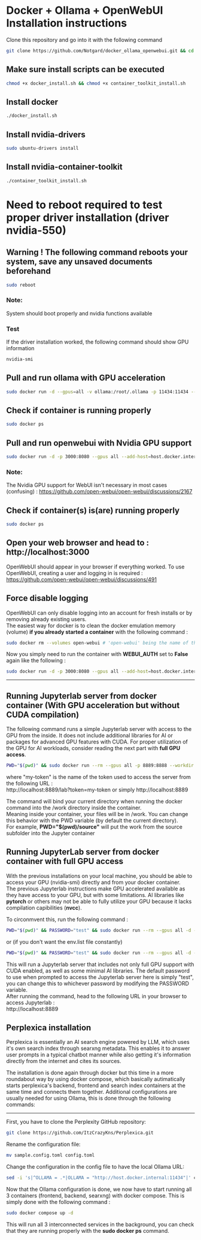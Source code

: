 # Docker + Ollama + OpenWebUI Installation instructions

Clone this repository and go into it with the following command
```bash
git clone https://github.com/Notgard/docker_ollama_openwebui.git && cd docker_ollama_openwebui
```

## Make sure install scripts can be executed
```bash
chmod +x docker_install.sh && chmod +x container_toolkit_install.sh
```

## Install docker
```bash
./docker_install.sh
```

## Install nvidia-drivers
```bash
sudo ubuntu-drivers install
```

## Install nvidia-container-toolkit
```bash
./container_toolkit_install.sh
```

# Need to reboot required to test proper driver installation (driver nvidia-550)
## Warning ! The following command reboots your system, save any unsaved documents beforehand
```bash
sudo reboot
```

### Note:
System should boot properly and nvidia functions available

### Test
If the driver installation worked, the following command should show GPU information
```bash
nvidia-smi
```

## Pull and run ollama with GPU acceleration
```bash
sudo docker run -d --gpus=all -v ollama:/root/.ollama -p 11434:11434 --name ollama ollama/ollama
```

## Check if container is running properly
```bash
sudo docker ps
```

## Pull and run openwebui with Nvidia GPU support
```bash
sudo docker run -d -p 3000:8080 --gpus all --add-host=host.docker.internal:host-gateway -v open-webui:/app/backend/data --name open-webui --restart always ghcr.io/open-webui/open-webui:cuda
```

### Note:
The Nvidia GPU support for WebUI isn't necessary in most cases (confusing) :
https://github.com/open-webui/open-webui/discussions/2167

## Check if container(s) is(are) running properly
```bash
sudo docker ps
```

## Open your web browser and head to : http://localhost:3000
OpenWebUI should appear in your browser if everything worked.
To use OpenWebUI, creating a user and logging in is required : https://github.com/open-webui/open-webui/discussions/491

## Force disable logging
OpenWebUI can only disable logging into an account for fresh installs or by removing already existing users.  
The easiest way for docker is to clean the docker emulation memory (volume) **if you already started a container** with the following command :

```bash
sudo docker rm --volumes open-webui # 'open-webui' being the name of the container
```

Now you simply need to run the container with **WEBUI_AUTH** set to **False** again like the following :  
```bash
sudo docker run -d -p 3000:8080 --gpus all --add-host=host.docker.internal:host-gateway -v open-webui:/app/backend/data -e WEBUI_AUTH=False --name open-webui --restart always ghcr.io/open-webui/open-webui:cuda
```

---

## Running Jupyterlab server from docker container (With GPU acceleration but without CUDA compilation)

The following command runs a simple Jupyterlab server with access to the GPU from the inside. It does not include additional libraries for AI or packages for advanced GPU features with CUDA. For proper utilization of the GPU for AI workloads, consider reading the next part with **full GPU access**.

```bash
PWD="$(pwd)" && sudo docker run --rm --gpus all -p 8889:8888 --workdir /work --mount type=bind,source=$PWD,target=/work quay.io/jupyter/base-notebook start-notebook.py --NotebookApp.token='my-token'
```

where "my-token" is the name of the token used to access the server from the following URL :   
http://localhost:8889/lab?token=my-token or simply http://localhost:8889

The command will bind your current directory when running the docker command into the /work directory inside the container.   
Meaning inside your container, your files will be in /work. You can change this behavior with the PWD variable (by default the current directory).  
For example, **PWD="$(pwd)/source"** will put the work from the source subfolder into the Jupyter container

## Running JupyterLab server from docker container with full GPU access
With the previous installations on your local machine, you should be able to access your GPU (nvidia-smi) directly and from your docker container.  
The previous Jupyterlab instructions make GPU accelerated available as they have access to your GPU, but with some limitations. AI libraries like **pytorch** or others may not be able to fully utilize your GPU because it lacks compilation capibilities (**nvcc**).  
  
To circonmvent this, run the following command :  
```bash
PWD="$(pwd)" && PASSWORD="test" && sudo docker run --rm --gpus all -d -it -p 8889:8888 -v jupyterlab:/home/jovyan/work --workdir /work --mount type=bind,source=$PWD,target=/work -e JUPYTER_TOKEN=$PASSWORD -e NB_UID=$(id -u) -e NB_GID=$(id -g) --env-file ./env.list --user root --name gpu_jupyter_server cschranz/gpu-jupyter:v1.7_cuda-12.2_ubuntu-22.04_slim && sudo docker logs gpu_jupyter_server
```
  
or (if you don't want the env.list file constantly)
  
```bash
PWD="$(pwd)" && PASSWORD="test" && sudo docker run --rm --gpus all -d -it -p 8889:8888 -v jupyterlab:/home/jovyan/work --workdir /work --mount type=bind,source=$PWD,target=/work -e JUPYTER_TOKEN=$PASSWORD -e NB_UID=$(id -u) -e NB_GID=$(id -g) -e GRANT_SUDO=yes -e JUPYTER_ENABLE_lAB=yes --user root --name gpu_jupyter_server cschranz/gpu-jupyter:v1.7_cuda-12.2_ubuntu-22.04_slim && sudo docker logs gpu_jupyter_server
```

This will run a Jupyterlab server that includes not only full GPU support with CUDA enabled, as well as some minimal AI libraries. The default password to use when prompted to access the Jupyterlab server here is simply "test", you can change this to whichever password by modifying the PASSWORD variable.  
After running the command, head to the following URL in your browser to access Jupyterlab :  
http://localhost:8889

## Perplexica installation
Perplexica is essentially an AI search engine powered by LLM, which uses it's own search index through searxng metadata. This enables it to answer user prompts in a typical chatbot manner while also getting it's information directly from the internet and cites its sources.  
  
The installation is done again through docker but this time in a more roundabout way by using docker compose, which basically autimatically starts perplexica's backend, frontend and search index containers at the same time and connects them together. Additional configurations are usually needed for using Ollama, this is done through the following commands:  

---

First, you have to clone the Perplexity GitHub repository:
```bash
git clone https://github.com/ItzCrazyKns/Perplexica.git
```
Rename the configuration file:
```bash
mv sample.config.toml config.toml
```
Change the configuration in the config file to have the local Ollama URL:
```bash
sed -i 's|^OLLAMA = .*|OLLAMA = "http://host.docker.internal:11434"|' config.toml
```
  
Now that the Ollama configuration is done, we now have to start running all 3 containers (frontend, backend, searxng) with docker compose. This is simply done with the following command :
```bash
sudo docker compose up -d
```
This will run all 3 interconnected services in the background, you can check that they are running properly with the **sudo docker ps** command.
